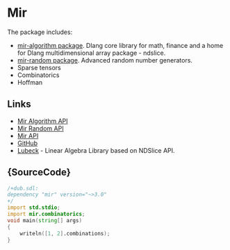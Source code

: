 # Mir

The package includes:

 - [mir-algorithm package](dub/mir-algorithm). Dlang core library for math, finance and a home for Dlang multidimensional array package - ndslice.
 - [mir-random package](dub/mir-random). Advanced random number generators.
 - Sparse tensors
 - Combinatorics
 - Hoffman

## Links

 - [Mir Algorithm API](http://docs.algorithm.dlang.io)
 - [Mir Random API](http://docs.random.dlang.io)
 - [Mir API](http://docs.mir.dlang.io)
 - [GitHub](https://github.com/libmir/mir)
 - [Lubeck](https://github.com/kaleidicassociates/lubeck) - Linear Algebra Library based on NDSlice API.

## {SourceCode}

```d
/+dub.sdl:
dependency "mir" version="~>3.0"
+/
import std.stdio;
import mir.combinatorics;
void main(string[] args)
{
    writeln([1, 2].combinations);
}
```

